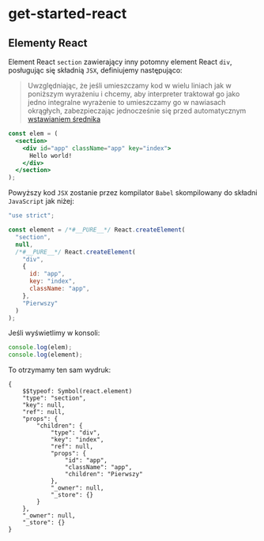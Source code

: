 # get-started-react

## Elementy React

Element React `section` zawierający inny potomny element React `div`, posługując się składnią `JSX`, definiujemy
następująco:
 
> Uwzględniając, że jeśli umieszczamy kod w wielu liniach jak w poniższym wyrażeniu i chcemy, aby interpreter traktował 
> go jako jedno integralne wyrażenie to umieszczamy go w nawiasach okrągłych, zabezpieczając jednocześnie się przed 
> automatycznym
> [wstawianiem średnika](https://developer.mozilla.org/en-US/docs/Web/JavaScript/Reference/Lexical_grammar#automatic_semicolon_insertion)

```jsx
const elem = (
  <section>
    <div id="app" className="app" key="index">
      Hello world!
    </div>
  </section>
);
```

Powyższy kod `JSX` zostanie przez kompilator `Babel` skompilowany do składni `JavaScript` jak niżej:

```js
"use strict";

const element = /*#__PURE__*/ React.createElement(
  "section",
  null,
  /*#__PURE__*/ React.createElement(
    "div",
    {
      id: "app",
      key: "index",
      className: "app",
    },
    "Pierwszy"
  )
);
```

Jeśli wyświetlimy w konsoli:

```javascript
console.log(elem);
console.log(element);
```

To otrzymamy ten sam wydruk:

```console
{
    $$typeof: Symbol(react.element)
    "type": "section",
    "key": null,
    "ref": null,
    "props": {
        "children": {
            "type": "div",
            "key": "index",
            "ref": null,
            "props": {
                "id": "app",
                "className": "app",
                "children": "Pierwszy"
            },
            "_owner": null,
            "_store": {}
        }
    },
    "_owner": null,
    "_store": {}
}
```
